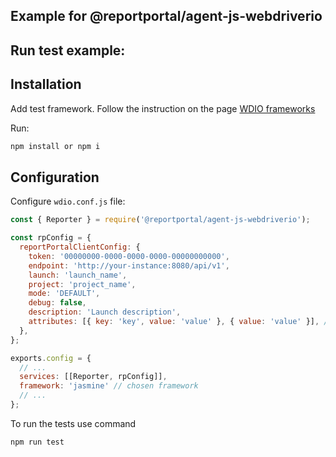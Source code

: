 ## Example for @reportportal/agent-js-webdriverio

## Run test example:

## Installation
Add test framework. Follow the instruction on the page [WDIO frameworks](https://webdriver.io/docs/frameworks)

Run:
```cmd
npm install or npm i
```

## Configuration
Configure `wdio.conf.js` file:
```js
const { Reporter } = require('@reportportal/agent-js-webdriverio');

const rpConfig = {
  reportPortalClientConfig: {
    token: '00000000-0000-0000-0000-00000000000',
    endpoint: 'http://your-instance:8080/api/v1',
    launch: 'launch_name',
    project: 'project_name',
    mode: 'DEFAULT',
    debug: false,
    description: 'Launch description',
    attributes: [{ key: 'key', value: 'value' }, { value: 'value' }], // launch attributes
  },
};

exports.config = {
  // ...
  services: [[Reporter, rpConfig]],
  framework: 'jasmine' // chosen framework
  // ...
};
```

To run the tests use command
```cmd
npm run test
```
